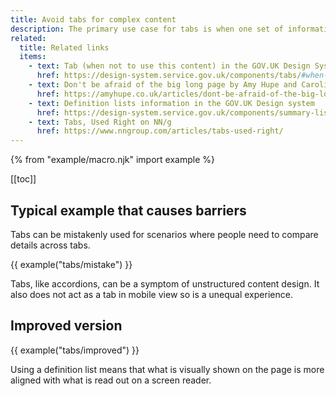```yaml
---
title: Avoid tabs for complex content
description: The primary use case for tabs is when one set of information is far more important than others and does not need to be compared.
related:
  title: Related links
  items:
    - text: Tab (when not to use this content) in the GOV.UK Design System
      href: https://design-system.service.gov.uk/components/tabs/#when-not-to-use-this-component
    - text: Don't be afraid of the big long page by Amy Hupe and Caroline Jarrett
      href: https://amyhupe.co.uk/articles/dont-be-afraid-of-the-big-long-page/
    - text: Definition lists information in the GOV.UK Design system
      href: https://design-system.service.gov.uk/components/summary-list/
    - text: Tabs, Used Right on NN/g
      href: https://www.nngroup.com/articles/tabs-used-right/
---
```


{% from "example/macro.njk" import example %}

[[toc]]

## Typical example that causes barriers

Tabs can be mistakenly used for scenarios where people need to compare details across tabs.

{{ example("tabs/mistake") }}

Tabs, like accordions, can be a symptom of unstructured content design. It also does not act as a tab in mobile view so is a unequal experience.

## Improved version

{{ example("tabs/improved") }}

Using a definition list means that what is visually shown on the page is more aligned with what is read out on a screen reader.
